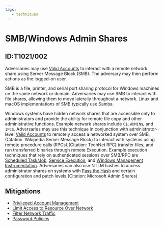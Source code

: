 ```yaml
---
tags:
   - techniques
---
```

# SMB/Windows Admin Shares
## ID:T1021/002
Adversaries may use [Valid Accounts](techniques/T1078) to interact with a remote network share using Server Message Block (SMB). The adversary may then perform actions as the logged-on user.

SMB is a file, printer, and serial port sharing protocol for Windows machines on the same network or domain. Adversaries may use SMB to interact with file shares, allowing them to move laterally throughout a network. Linux and macOS implementations of SMB typically use Samba.

Windows systems have hidden network shares that are accessible only to administrators and provide the ability for remote file copy and other administrative functions. Example network shares include `C$`, `ADMIN$`, and `IPC$`. Adversaries may use this technique in conjunction with administrator-level [Valid Accounts](techniques/T1078) to remotely access a networked system over SMB,(Citation: Wikipedia Server Message Block) to interact with systems using remote procedure calls (RPCs),(Citation: TechNet RPC) transfer files, and run transferred binaries through remote Execution. Example execution techniques that rely on authenticated sessions over SMB/RPC are [Scheduled Task/Job](techniques/T1053), [Service Execution](techniques/T1569/002), and [Windows Management Instrumentation](techniques/T1047). Adversaries can also use NTLM hashes to access administrator shares on systems with [Pass the Hash](techniques/T1550/002) and certain configuration and patch levels.(Citation: Microsoft Admin Shares)
## Mitigations
* [Privileged Account Management](mitigations/M1026)
* [Limit Access to Resource Over Network](mitigations/M1035)
* [Filter Network Traffic](mitigations/M1037)
* [Password Policies](mitigations/M1027)
